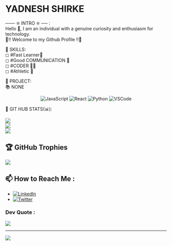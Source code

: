 # YADNESH SHIRKE
─── ✮ INTRO ✮ ── :    
Hello 👋, I am an individual with a genuine curiosity and enthusiasm for technology.   
🤗!! Welcome to my Github Profile !!🤗  

🚀 SKILLS:   
◻ #Fast Learner💨   
◻ #Good COMMUNICATION 🤝   
◻ #CODER 👨‍💻  
◻ #Athletic 🏃  

🎯 PROJECT:   
 📚 NONE   
<p align="center">
  <img src="https://img.shields.io/badge/Tech-JavaScript-yellow" alt="JavaScript">
  <img src="https://img.shields.io/badge/Tech-React-blue" alt="React">
  <img src="https://img.shields.io/badge/Tech-Python-green" alt="Python">
  <img src="https://img.shields.io/badge/Tools-VSCode-purple" alt="VSCode">
</p>
📌 GIT HUB STATS(📊):

![](https://github-readme-stats.vercel.app/api?username=YADNESHSHIRKE21&theme=nightowl&hide_border=false&include_all_commits=false&count_private=false)<br/>
![](https://github-readme-streak-stats.herokuapp.com/?user=YADNESHSHIRKE21&theme=nightowl&hide_border=false)<br/>
![](https://github-readme-stats.vercel.app/api/top-langs/?username=YADNESHSHIRKE21&theme=nightowl&hide_border=false&include_all_commits=false&count_private=false&layout=compact)
  

## 🏆 GitHub Trophies
![](https://github-profile-trophy.vercel.app/?username=YADNESHSHIRKE21&theme=radical&no-frame=false&no-bg=false&margin-w=4)

## 📫 How to Reach Me :   

- [![LinkedIn](https://img.shields.io/badge/LinkedIn-Connect-blue)](https://www.linkedin.com/in/your-linkedin/)
- [![Twitter](https://img.shields.io/badge/Twitter-Follow-1DA1F2)](https://twitter.com/your-twitter-handle)

###  Dev Quote :
![](https://quotes-github-readme.vercel.app/api?type=horizontal&theme=radical)

---
[![](https://visitcount.itsvg.in/api?id=YADNESHSHIRKE21&icon=0&color=0)](https://visitcount.itsvg.in)

